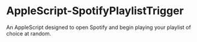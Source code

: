 # AppleScript-SpotifyPlaylistTrigger
An AppleScript designed to open Spotify and begin playing your playlist of choice at random.
